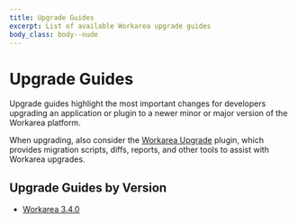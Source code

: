 ```yaml
---
title: Upgrade Guides
excerpt: List of available Workarea upgrade guides
body_class: body--nude
---
```


Upgrade Guides
======================================================================

Upgrade guides highlight the most important changes for developers upgrading an application or plugin to a newer minor or major version of the Workarea platform.

When upgrading, also consider the [Workarea Upgrade](https://plugins.workarea.com/plugins/upgrade) plugin, which provides migration scripts, diffs, reports, and other tools to assist with Workarea upgrades.


Upgrade Guides by Version
----------------------------------------------------------------------

- [Workarea 3.4.0](upgrade-guides/workarea-3-4-0.html)
